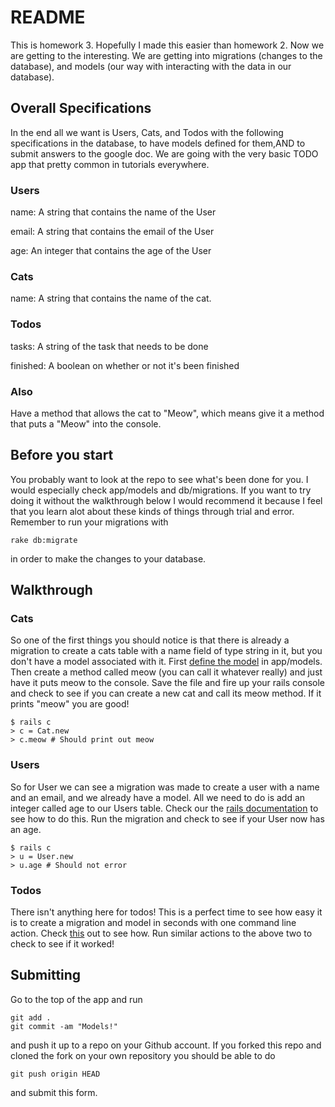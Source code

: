 # README

This is homework 3.  Hopefully I made this easier than homework 2.  Now we are getting to the interesting.  We are getting into migrations (changes to the database), and models (our way with interacting with the data in our database).

## Overall Specifications
In the end all we want is Users, Cats, and Todos with the following specifications in the database, to have models defined for them,AND to submit answers to the google doc.  We are going with the very basic TODO app that pretty common in tutorials everywhere.

### Users
name: A string that contains the name of the User

email: A string that contains the email of the User

age: An integer that contains the age of the User

### Cats
name: A string that contains the name of the cat.

### Todos
tasks: A string of the task that needs to be done

finished: A boolean on whether or not it's been finished

### Also
Have a method that allows the cat to "Meow", which means give it a method that puts a "Meow" into the console.

## Before you start

You probably want to look at the repo to see what's been done for you.  I would especially check app/models and db/migrations.  If you want to try doing it without the walkthrough below I would recommend it because I feel that you learn alot about these kinds of things through trial and error.  Remember to run your migrations with
```
rake db:migrate
```
in order to make the changes to your database.


## Walkthrough

### Cats
So one of the first things you should notice is that there is already a migration to create a cats table with a name field of type string in it, but you don't have a model associated with it.  First [define the model](http://guides.rubyonrails.org/active_record_basics.html#creating-active-record-models) in app/models.  Then create a method called meow (you can call it whatever really) and just have it puts meow to the console.  Save the file and fire up your rails console and check to see if you can create a new cat and call its meow method.  If it prints "meow" you are good!

```
$ rails c
> c = Cat.new
> c.meow # Should print out meow
```

### Users
So for User we can see a migration was made to create a user with a name and an email, and we already have a model.  All we need to do is add an integer called age to our Users table.  Check our the [rails documentation](http://edgeguides.rubyonrails.org/active_record_migrations.html#creating-a-migration) to see how to do this.  Run the migration and check to see if your User now has an age.

```
$ rails c
> u = User.new
> u.age # Should not error
```

### Todos
There isn't anything here for todos!  This is a perfect time to see how easy it is to create a migration and model in seconds with one command line action.  Check [this](http://edgeguides.rubyonrails.org/active_record_migrations.html#model-generators) out to see how.  Run similar actions to the above two to check to see if it worked!

## Submitting
Go to the top of the app and run
```
git add .
git commit -am "Models!"
```
and push it up to a  repo on your Github account.  If you forked this repo and cloned the fork on your own repository you should be able to do
```
git push origin HEAD
```
and submit this form.

